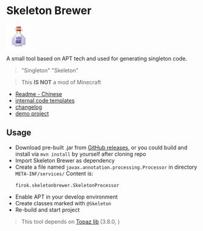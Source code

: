 # Skeleton Brewer

![logo](doc/logo.png)

A small tool based on APT tech
and used for generating singleton code.

> "Singleton" "Skeleton"

> This **IS NOT** a mod of Minecraft

* [Readme - Chinese](readme.md)
* [internal code templates](doc/pattern.md)
* [changelog](doc/changelog.md)
* [demo project](https://github.com/351768593/SkeletonBrewerDemo)

## Usage

* Download pre-built .jar from [GitHub releases](https://github.com/351768593/SkeletonBrewer/releases),
  or you could build and install via `mvn install` by yourself after cloning repo
* Import Skeleton Brewer as dependency
* Create a file named `javax.annotation.processing.Processor` in directory `META-INF/services/`
  Content is:
  ```text
  firok.skeletonbrewer.SkeletonProcessor
  ```
* Enable APT in your develop environment
* Create classes marked with `@Skeleton`
* Re-build and start project

> This tool depends on [Topaz lib](https://github.com/351768593/Topaz) \[3.8.0, \)
